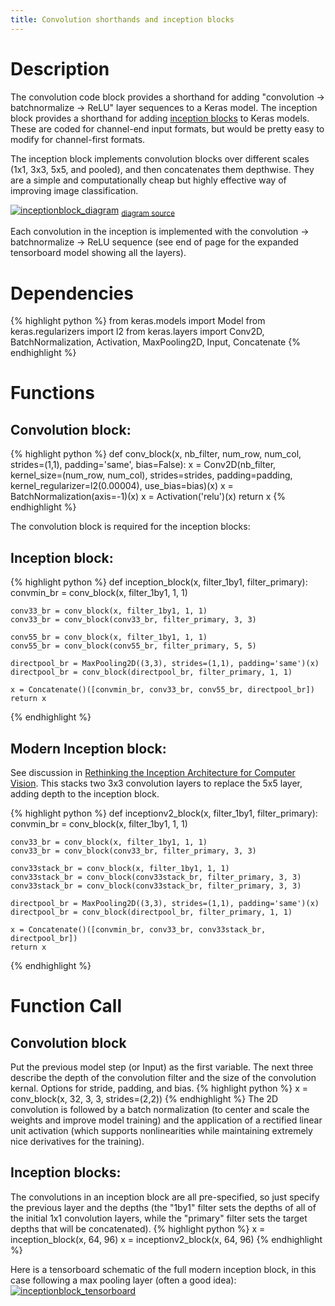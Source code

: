 ```yaml
---
title: Convolution shorthands and inception blocks
---
```

# Description
The convolution code block provides a shorthand for adding "convolution -> batchnormalize -> ReLU" layer sequences to a Keras model. The inception block provides a shorthand for adding [inception blocks](https://arxiv.org/pdf/1409.4842.pdf) to Keras models. These are coded for channel-end input formats, but would be pretty easy to modify for channel-first formats.  
  
The inception block implements convolution blocks over different scales (1x1, 3x3, 5x5, and pooled), and then concatenates them depthwise. They are a simple and computationally cheap but highly effective way of improving image classification.  
  
[![inceptionblock_diagram](/Cogneuro_helpers/img/inceptionblock_diagram.png)](/Cogneuro_helpers/img/inceptionblock_diagram.png)
<sub><a href='https://medium.com/initialized-capital/we-need-to-go-deeper-a-practical-guide-to-tensorflow-and-inception-50e66281804f'>diagram source</a>

Each convolution in the inception is implemented with the convolution -> batchnormalize -> ReLU sequence (see end of page for the expanded tensorboard model showing all the layers).

# Dependencies
{% highlight python %}
from keras.models import Model
from keras.regularizers import l2
from keras.layers import Conv2D, BatchNormalization, Activation, MaxPooling2D, Input, Concatenate
{% endhighlight %}

# Functions
## Convolution block:
{% highlight python %}
def conv_block(x, nb_filter, num_row, num_col, strides=(1,1), padding='same', bias=False):
    x = Conv2D(nb_filter, kernel_size=(num_row, num_col), strides=strides, padding=padding, kernel_regularizer=l2(0.00004), use_bias=bias)(x)
    x = BatchNormalization(axis=-1)(x)
    x = Activation('relu')(x)
    return x
{% endhighlight %}

The convolution block is required for the inception blocks:

## Inception block:
{% highlight python %}
def inception_block(x, filter_1by1, filter_primary):
    convmin_br = conv_block(x, filter_1by1, 1, 1)

    conv33_br = conv_block(x, filter_1by1, 1, 1)
    conv33_br = conv_block(conv33_br, filter_primary, 3, 3)

    conv55_br = conv_block(x, filter_1by1, 1, 1)
    conv55_br = conv_block(conv55_br, filter_primary, 5, 5)

    directpool_br = MaxPooling2D((3,3), strides=(1,1), padding='same')(x)
    directpool_br = conv_block(directpool_br, filter_primary, 1, 1)

    x = Concatenate()([convmin_br, conv33_br, conv55_br, directpool_br])
    return x
{% endhighlight %}

## Modern Inception block:
See discussion in [Rethinking the Inception Architecture for Computer Vision](https://arxiv.org/pdf/1512.00567.pdf). This stacks two 3x3 convolution layers to replace the 5x5 layer, adding depth to the inception block.

{% highlight python %}
def inceptionv2_block(x, filter_1by1, filter_primary):
    convmin_br = conv_block(x, filter_1by1, 1, 1)

    conv33_br = conv_block(x, filter_1by1, 1, 1)
    conv33_br = conv_block(conv33_br, filter_primary, 3, 3)

    conv33stack_br = conv_block(x, filter_1by1, 1, 1)
    conv33stack_br = conv_block(conv33stack_br, filter_primary, 3, 3)
    conv33stack_br = conv_block(conv33stack_br, filter_primary, 3, 3)

    directpool_br = MaxPooling2D((3,3), strides=(1,1), padding='same')(x)
    directpool_br = conv_block(directpool_br, filter_primary, 1, 1)

    x = Concatenate()([convmin_br, conv33_br, conv33stack_br, directpool_br])
    return x
{% endhighlight %}

# Function Call
## Convolution block
Put the previous model step (or Input) as the first variable. The next three describe the depth of the convolution filter and the size of the convolution kernal. Options for stride, padding, and bias.
{% highlight python %}
x = conv_block(x, 32, 3, 3, strides=(2,2))
{% endhighlight %}
The 2D convolution is followed by a batch normalization (to center and scale the weights and improve model training) and the application of a rectified linear unit activation (which supports nonlinearities while maintaining extremely nice derivatives for the training).

## Inception blocks:
The convolutions in an inception block are all pre-specified, so just specify the previous layer and the depths (the "1by1" filter sets the depths of all of the initial 1x1 convolution layers, while the "primary" filter sets the target depths that will be concatenated).
{% highlight python %}
x = inception_block(x, 64, 96)
x = inceptionv2_block(x, 64, 96)
{% endhighlight %}

Here is a tensorboard schematic of the full modern inception block, in this case following a max pooling layer (often a good idea):
[![inceptionblock_tensorboard](/Cogneuro_helpers/img/inceptionblock_tensorboard.png)](/Cogneuro_helpers/img/inceptionblock_tensorboard.png)
